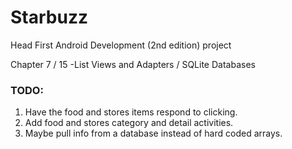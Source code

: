 # Starbuzz
Head First Android Development (2nd edition) project

Chapter 7 / 15 -List Views and Adapters / SQLite Databases

### TODO:
1) Have the food and stores items respond to clicking.
2) Add food and stores category and detail activities.
3) Maybe pull info from a database instead of hard coded arrays.
